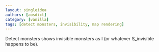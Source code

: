 ```yaml
---
layout: singleidea
authors: [aosdict]
category: [vanilla]
tags: [detect monsters, invisibility, map rendering]
---
```

Detect monsters shows invisible monsters as I (or whatever S_invisible happens to be).
